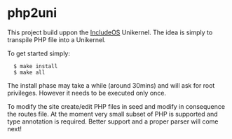# php2uni

This project build uppon the [IncludeOS](http://www.includeos.org/) Unikernel.
The idea is simply to transpile PHP file into a Unikernel.

To get started simply:

```
  $ make install
  $ make all
```

The install phase may take a while (around 30mins) and will ask for root privileges.
However it needs to be executed only once.

To modify the site create/edit PHP files in seed and modify in consequence the routes file.
At the moment very small subset of PHP is supported and type annotation is required.
Better support and a proper parser will come next!
